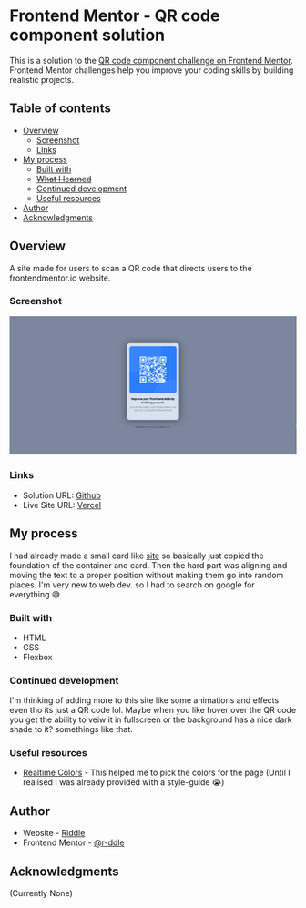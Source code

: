 # Frontend Mentor - QR code component solution

This is a solution to the [QR code component challenge on Frontend Mentor](https://www.frontendmentor.io/challenges/qr-code-component-iux_sIO_H). Frontend Mentor challenges help you improve your coding skills by building realistic projects. 

## Table of contents

- [Overview](#overview)
  - [Screenshot](#screenshot)
  - [Links](#links)
- [My process](#my-process)
  - [Built with](#built-with)
  - ~~[What I learned](#what-i-learned)~~
  - [Continued development](#continued-development)
  - [Useful resources](#useful-resources)
- [Author](#author)
- [Acknowledgments](#acknowledgments)

## Overview

A site made for users to scan a QR code that directs users to the frontendmentor.io website.

### Screenshot

![](./screenshot.png)

### Links

- Solution URL: [Github](https://github.com/r-ddle/QR-code-component-solution)
- Live Site URL: [Vercel](https://qr-code-component-solution-eight-rho.vercel.app/)

## My process

I had already made a small card like [site](https://r-ddle.netlify.app) so basically just copied the foundation of the container and card. Then the hard part was aligning and moving the text to a proper position without making them go into random places. I'm very new to web dev. so I had to search on google for everything 😅

### Built with

- HTML
- CSS
- Flexbox

### Continued development

I'm thinking of adding more to this site like some animations and effects even tho its just a QR code lol. Maybe when you like hover over the QR code you get the ability to veiw it in fullscreen or the background has a nice dark shade to it? somethings like that.

### Useful resources

- [Realtime Colors](https://www.realtimecolors.com/) - This helped me to pick the colors for the page (Until I realised I was already provided with a style-guide 😭)

## Author

- Website - [Riddle](https://www.your-site.com)
- Frontend Mentor - [@r-ddle](https://www.frontendmentor.io/profile/r-ddle)

## Acknowledgments

(Currently None)

